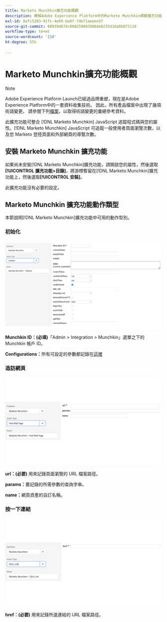 ```yaml
---
title: Marketo Munchkin擴充功能概觀
description: 瞭解Adobe Experience Platform中的Marketo Munchkin標籤擴充功能。
exl-id: 8efc5203-91fc-4e89-be8f-74bf1aeeee5f
source-git-commit: 88939d674c0002590939004e0235d3da8b072118
workflow-type: tm+mt
source-wordcount: '210'
ht-degree: 55%

---
```


# Marketo Munchkin擴充功能概觀

>[!NOTE]
>
>Adobe Experience Platform Launch已經過品牌重塑，現在是Adobe Experience Platform中的一套資料收集技術。 因此，所有產品檔案中出現了幾項術語變更。 請參閱下列[檔案](../../../term-updates.md)，以取得術語變更的彙總參考資料。

此擴充功能可整合 [!DNL Marketo Munchkin] JavaScript 追蹤程式碼與您的屬性。[!DNL Marketo Munchkin] JavaScript 可追蹤一般使用者頁面瀏覽次數，以及您 Marketo 登陸頁面和外部網頁的導覽次數。

## 安裝 Marketo Munchkin 擴充功能

如果尚未安裝[!DNL Marketo Munchkin]擴充功能，請開啟您的屬性，然後選取&#x200B;**[!UICONTROL 擴充功能>目錄]**，將游標暫留在[!DNL Marketo Munchkin]擴充功能上，然後選取&#x200B;**[!UICONTROL 安裝]**。

此擴充功能沒有必要的設定。

## Marketo Munchkin 擴充功能動作類型

本節說明[!DNL Marketo Munchkin]擴充功能中可用的動作型別。

### 初始化

![](../../../images/munchkin-Init.png)

**Munchkin ID：(必填)**「Admin > Integration > Munchkin」選單之下的 Munchkin 帳戶 ID。

**Configurations：**&#x200B;所有可設定的參數都記錄在[這裡](https://developers.marketo.com/javascript-api/lead-tracking/configuration/)

### 造訪網頁

![](../../../images/munchkin-visit-page.png)

**url：(必要)** 用來記錄頁面瀏覽的 URL 檔案路徑。

**params：**&#x200B;要記錄的所需參數的查詢字串。

**name：**&#x200B;網頁資產的自訂名稱。

### 按一下連結

![](../../../images/munchkin-click-link.png)

**href：(必要)** 用來記錄所選連結的 URL 檔案路徑。
